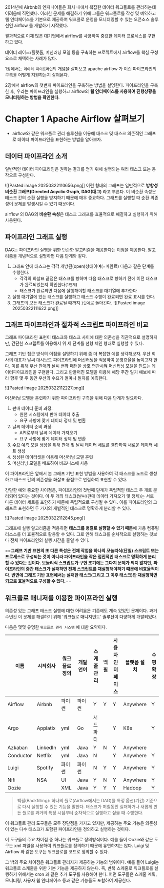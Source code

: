 2014년에 Airbnb의 엔지니어들은 회사 내에서 복잡한 데이터 워크플로를 관리하는데 어려움에 직면했다. 이러한 문제를 해결하기 위해 그들은 워크플로를 작성 및 예약하고 웹 인터페이스를 기본으로 제공하여 워크플로 운영을 모니터링할 수 있는 오픈소스 솔루션인 airflow 를 개발하기 시작했다.

결과적으로 이제 많은 대기업에서 airflow를 사용하여 중요한 데이터 프로세스를 구현하고 있다.

데이터 레이크/플랫폼, 머신러닝 모델 등을 구축하는 프로젝트에서 airflow를 핵심 구성요소로 채택하는 사례가 많다.

1장에서는 `데이터 파이프라인`의 개념을 살펴보고 apache airflow 가 이런 파이프라인의 구축을 어떻게 지원하는지 살펴본다.

2장에서 airflow의 첫번째 파이프라인을 구축하는 방법을 설명한다. 파이프라인을 구축한 후, 우리는 파이프라인을 실행하고 airflow의 **웹 인터페이스를 사용하여 진행상황을 모니터링하는 방법을 확인한다.**


# Chapter 1 Apache Airflow 살펴보기

- airflow와 같은 워크플로 관리 솔루션을 이용해 태스크 및 태스크 의존적인 그래프로 데이터 파이프라인을 표현하는 방법을 알아보자.

## 데이터 파이프라인 소개

일반적인 데이터 파이프라인은 원하는 결과를 얻기 위해 실행되는 여러 태스크 또는 동작으로 구성한다.

![[Pasted image 20250322110656.png]]
이런 형태의 그래프는 일반적으로 **방향성 비순환 그래프(Directed Acyclic Graph, DAG(대그)** 라고 부른다. 이 비순환 속성은 태스크 간의 순환 실행을 방지하기 때문에 매우 중요하다. 그래프를 실행할 때 순환 의존성이 문제를 발생시킬 수 있기 때문이다.

airflow 의 DAG의 **비순환 속성**은 태스크 그래프를 효율적으로 해결하고 실행하기 위해 사용된다.

## 파이프라인 그래프 실행
DAG는 파이프라인 실행을 위한 단순한 알고리즘을 제공한다는 이점을 제공한다. 알고리즘을 개념적으로 설명하면 다음 단계와 같다.

1. 그래프 안에 태스크는 각각 개방된(open)상태이며(=미완료) 다음과 같은 단계를 수행한다.
	- 각각의 화살표 끝점은 태스크를 향하며 다음 태스크로 향하기 전에 이전 태스크가 완료되었는지 확인한다(`1단계`)
	- 태스크가 완료되면 다음에 실행해야할 태스크를 대기열에 추가한다
2. 실행 대기열에 있는 태스크를 실행하고 태스크 수행이 완료되면 완료 표시를 한다.
3. 그래프의 모든 태스크가 완료될 때까지 `1단계`로 돌아간다.
![[Pasted image 20250322111622.png]]

## 그래프 파이프라인과 절차적 스크립트 파이프라인 비교

그래프 파이프라인 표현이 태스크와 태스크 사이에 대한 의존성을 직관적으로 설명하지만, 간단한 스크립트를 이용해서 위 세 단계를 선형 체인 형태로 실행할 수 있다.

그래프 기반 접근 방식의 이점을 설명하기 위해 좀 더 복잡한 예를 생각해보자. 우산 회사의 대표가 날씨 대시보드 파이프라인에 머신러닝을 적용하여 운영효율을 높이고자 한다. 이를 위해 우산 판매와 날씨 변화 패턴을 상호 연관시켜 머신러닝 모델을 만드는 데이터파이프라인을 구현한다. 그리고 만들어진 모델을 이용해 해당 주간 일기 예보에 따라 향후 몇 주 동안 우산의 수요가 얼마나 될지를 예측한다.

![[Pasted image 20250322112227.png]]

머신러닝 모델을 훈련하기 위한 파이프라인 구측을 위해 다음 단계가 필요하다.

1. 판매 데이터 준비 과정:
	- 원천 시스템에서 판매 데이터 추출
	- 요구 사항에 맞게 데이터 정제 및 변환
2. 날씨 데이터 준비 과정:
	- API로부터 날씨 데이터 가져오기
	- 요구 사항에 맞게 데이터 정제 및 변환
3. 수요 예측 모델 생성을 위해 판매 및 날씨 데이터 세트를 결합하여 새로운 데이터 세트 생성
4. 생성된 데이터셋을 이용해 머신러닝 모델 훈련
5. 머신러닝 모델을 배포하여 비즈니스에 사용

이 파이프라인은 앞에서 본 그래프 기반 표현 방법을 사용하여 각 태스크를 노드로 생성하고 태스크 간의 의존성을 화살표 끝점으로 연결하여 표현할 수 있다.

간단한 예와 중요한 차이점은, 파이프라인의 첫번째 단계가 독립적인 태스크 두 개로 분리되어 있다는 것이다. 이 두 개의 태스크(날씨/판매 데이터 가져오기 및 정제)는 서로 다른 데이터 세트를 포함하기 때문에 독립적으로 구성될 수 있다. 이를 파이프라인의 그래프로 표현하면 두 가지의 개별적인 태스크로 명확하게 분리할 수 있다.

![[Pasted image 20250322112845.png]]

그래프에 실행 알고리즘을 적용하면 **태스크를 병렬로 실행할 수 있기 때문**에 가용 컴퓨팅 리소스를 더 효율적으로 활용할 수 있다. 그로 인해 태스크를 순차적으로 실행하는 것보다 전체 파이프라인의 실행 시간을 줄일 수 있다.

==**그래프 기반 표현의 또 다른 특성은 전체 작업을 하나의 모놀리식(단일) 스크립트 또는 프로세스로 구성되는 것이 아니라 파이프라인을 작은 점진적인 태스크로 명확하게 분리할 수 있다는 것이다. 모놀리식 스크립트가 구현 초기에는 그다지 문제가 되지 않지만, 파이프라인의 중간 태스크가 실패하면 전체 스크립트를 재실행해야하기 때문에 비효율적이다. 반면에 그래프 기반 표현에서는 실패한 태스크(그리고 그 이후 태스크)만 재실행하면 되므로 효율적으로 구성할 수 있다.**==

## 워크플로 매니저를 이용한 파이프라인 실행

의존성 있는 그래프 태스크 실행에 대한 어려움은 기존에도 계속 있었던 문제이다. 과거 수년간 이 문제를 해결하기 위해 '워크플로 매니지먼트' 솔루션이 다양하게 개발되었다.

다음은 몇몇 유명한 `워크플로 관리 시스템` 에 대한 요약이다.


| 이름        | 시작회사     | 워크플로 정의 | 개발 언어 | 스케줄 관리 | 백필  | 사용자 인터페이스 | 플랫폼 설치   | 수평 확장 |
| --------- | -------- | ------- | ----- | ------ | --- | --------- | -------- | ----- |
| Airflow   | Airbnb   | 파이썬     | 파이썬   | Y      | Y   | Y         | Anywhere | Y     |
| Argo      | Applatix | yml     | Go    | 서드파티   |     | Y         | K8s      | Y     |
| Azkaban   | LinkedIn | yml     | Java  | Y      | N   | Y         | Anywhere |       |
| Conductor | Netflix  | yml     | Java  | N      |     | Y         | Anywhere | Y     |
| Luigi     | Spotify  | 파이썬     | 파이썬   | N      | Y   | Y         | Anywhere | Y     |
| Nifi      | NSA      | UI      | Java  | Y      | N   | Y         | Anywhere | Y     |
| Oozie     |          | XML     | Java  | Y      | Y   | Y         | Hadoop   | Y     |

>백필(Backfilling): 하나의 플로(Airflow에서는 DAG)를 특정 옵션(기간) 기준으로 다시 실행할 수 있는 기능을 말한다. 태스크가 며칠동안 실패하거나 새롭게 만든 플로를 과거의 특정 시점부터 순차적으로 실행하고 싶을 때 수행한다.

이 워크플로 관리 도구들은 모두 장단점을 가지고 있지만, 제공하는 주요 기능은 의존성이 있는 다수 태스크가 포함된 파이프라인을 정의하고 실행하는 것이다.

이 도구들의 주요 차이점 중 하나는 워크플로 정의방식이다. 예를 들어 Oozie와 같은 도구는 xml 파일을 사용하여 워크플로를 정의하기 때문에 유연하지는 않다. Luigi 및 Airflow 와 같은 도구는 워크플로를 코드로 정의할 수 있다.

그 밖의 주요 차이점은 워크플로 관리자가 제공하는 기능의 범위이다. 예를 들어 Luigi는 워크플로 스케줄을 위한 기본 기능을 제공하지 않는다. 즉, 반복 스케줄로 워크플로를 실행하기 위해서는 cron 과 같은 추가 도구를 사용해야 한다. 어떤 도구들은 스케줄 계획, 모니터링, 사용자 웹 인터페이스 등과 같은 기능들도 포함하여 제공한다.